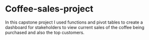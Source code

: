 # Coffee-sales-project
In this capstone project I used functions and pivot tables to create a dashboard for stakeholders to view current sales of the coffee being purchased and also the top customers.
